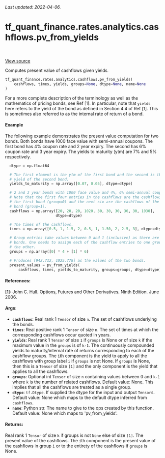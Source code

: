 <!--
This file is generated by a tool. Do not edit directly.
For open-source contributions the docs will be updated automatically.
-->

*Last updated: 2022-04-06.*

<div itemscope itemtype="http://developers.google.com/ReferenceObject">
<meta itemprop="name" content="tf_quant_finance.rates.analytics.cashflows.pv_from_yields" />
<meta itemprop="path" content="Stable" />
</div>

# tf_quant_finance.rates.analytics.cashflows.pv_from_yields

<!-- Insert buttons and diff -->

<table class="tfo-notebook-buttons tfo-api" align="left">
</table>

<a target="_blank" href="https://github.com/google/tf-quant-finance/blob/master/tf_quant_finance/rates/analytics/cashflows.py">View source</a>



Computes present value of cashflows given yields.

```python
tf_quant_finance.rates.analytics.cashflows.pv_from_yields(
    cashflows, times, yields, groups=None, dtype=None, name=None
)
```



<!-- Placeholder for "Used in" -->

For a more complete description of the terminology as well as the mathematics
of pricing bonds, see Ref [1]. In particular, note that `yields` here refers
to the yield of the bond as defined in Section 4.4 of Ref [1]. This is
sometimes also referred to as the internal rate of return of a bond.

#### Example

The following example demonstrates the present value computation for two
bonds. Both bonds have 1000 face value with semi-annual coupons. The first
bond has 4% coupon rate and 2 year expiry. The second has 6% coupon rate and
3 year expiry. The yields to maturity (ytm) are 7% and 5% respectively.

```python
  dtype = np.float64

  # The first element is the ytm of the first bond and the second is the
  # yield of the second bond.
  yields_to_maturity = np.array([0.07, 0.05], dtype=dtype)

  # 2 and 3 year bonds with 1000 face value and 4%, 6% semi-annual coupons.
  # Note that the first four entries in the cashflows are the cashflows of
  # the first bond (group=0) and the next six are the cashflows of the second
  # bond (group=1).
  cashflows = np.array([20, 20, 20, 1020, 30, 30, 30, 30, 30, 1030],
                       dtype=dtype)

  # The times of the cashflows.
  times = np.array([0.5, 1, 1.5, 2, 0.5, 1, 1.50, 2, 2.5, 3], dtype=dtype)

  # Group entries take values between 0 and 1 (inclusive) as there are two
  # bonds. One needs to assign each of the cashflow entries to one group or
  # the other.
  groups = np.array([0] * 4 + [1] * 6)

  # Produces [942.712, 1025.778] as the values of the two bonds.
  present_values = pv_from_yields(
      cashflows, times, yields_to_maturity, groups=groups, dtype=dtype)
```

#### References:

[1]: John C. Hull. Options, Futures and Other Derivatives. Ninth Edition.
  June 2006.

#### Args:


* <b>`cashflows`</b>: Real rank 1 `Tensor` of size `n`. The set of cashflows underlying
  the bonds.
* <b>`times`</b>: Real positive rank 1 `Tensor` of size `n`. The set of times at which
  the corresponding cashflows occur quoted in years.
* <b>`yields`</b>: Real rank 1 `Tensor` of size `1` if `groups` is None or of size `k`
  if the maximum value in the `groups` is of `k-1`. The continuously
  compounded yields to maturity/internal rate of returns corresponding to
  each of the cashflow groups. The `i`th component is the yield to apply to
  all the cashflows with group label `i` if `groups` is not None. If
  `groups` is None, then this is a `Tensor` of size `[1]` and the only
  component is the yield that applies to all the cashflows.
* <b>`groups`</b>: Optional int `Tensor` of size `n` containing values between 0 and
  `k-1` where `k` is the number of related cashflows.
  Default value: None. This implies that all the cashflows are treated as a
    single group.
* <b>`dtype`</b>: `tf.Dtype`. If supplied the dtype for the input and output `Tensor`s.
  Default value: None which maps to the default dtype inferred from
  `cashflows`.
* <b>`name`</b>: Python str. The name to give to the ops created by this function.
  Default value: None which maps to 'pv_from_yields'.


#### Returns:

Real rank 1 `Tensor` of size `k` if groups is not `None` else of size `[1]`.
  The present value of the cashflows. The `i`th component is the present
  value of the cashflows in group `i` or to the entirety of the cashflows
  if `groups` is None.
